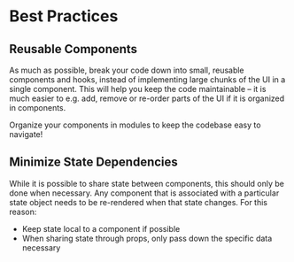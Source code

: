 # Best Practices

## Reusable Components

As much as possible, break your code down into small, reusable components and hooks, instead of implementing large chunks of the UI in a single component. This will help you keep the code maintainable – it is much easier to e.g. add, remove or re-order parts of the UI if it is organized in components.

Organize your components in modules to keep the codebase easy to navigate!

## Minimize State Dependencies

While it is possible to share state between components, this should only be done when necessary. Any component that is associated with a particular state object needs to be re-rendered when that state changes. For this reason:

- Keep state local to a component if possible
- When sharing state through props, only pass down the specific data necessary

